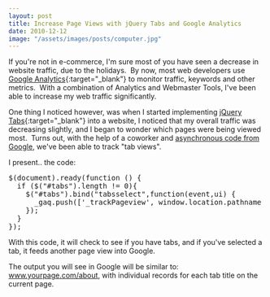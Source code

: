 ```yaml
---
layout: post
title: Increase Page Views with jQuery Tabs and Google Analytics
date: 2010-12-12
image: "/assets/images/posts/computer.jpg"
---
```

If you're not in e-commerce, I'm sure most of you have seen a decrease in website traffic, due to the holidays.  By now, most web developers use [Google Analytics](http://www.google.com/analytics){:target="_blank"} to monitor traffic, keywords and other metrics.  With a combination of Analytics and Webmaster Tools, I've been able to increase my web traffic significantly.

One thing I noticed however, was when I started implementing [jQuery Tabs](http://jqueryui.com/demos/tabs/){:target="_blank"} into a website, I noticed that my overall traffic was decreasing slightly, and I began to wonder which pages were being viewed most.  Turns out, with the help of a coworker and <a href="http://code.google.com/apis/analytics/docs/tracking/asyncTracking.html">asynchronous code from Google</a>, we've been able to track "tab views".

I present.. the code:

<pre>
$(document).ready(function () {
  if ($("#tabs").length != 0){
    $("#tabs").bind("tabsselect",function(event,ui) {
      _gaq.push(['_trackPageview', window.location.pathname + '/' + ui.tab.innerHTML]);
    });
  }
});
</pre>

With this code, it will check to see if you have tabs, and if you've selected a tab, it feeds another page view into Google.

The output you will see in Google will be similar to: www.yourpage.com/about, with individual records for each tab title on the current page.